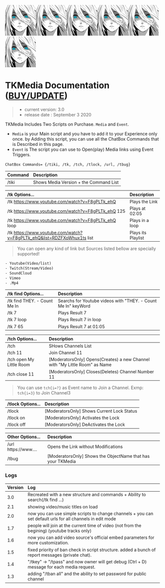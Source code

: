 ![TK Logo](/logo.png)![TK Logo](/logo.png)![TK Logo](/logo.png)![TK Logo](/logo.png)![TK Logo](/logo.png)![TK Logo](/logo.png)
# TKMedia Documentation ([BUY/UPDATE](https://store.sansar.com/listings/1b1274e3-0f40-45f4-8d82-325d1a1c5235/tkmedia-v21))
> - current version: 3.0
> - release date   : September 3 2020

TKMedia Includes Two Scripts on Purchase. `Media` and `Event`.
- `Media` is your Main script and you have to add it to your Experience only once. by Adding this script, you can use all the ChatBox Commands that is Described in this page.
- `Event` is The script you can use to Open(play) Media links using Event Triggers.

``` ChatBox Commands= {/tiki, /tk, /tch, /tlock, /url, /tbug} ```

Command | Description
 :--- | :---
|/tiki | Shows Media Version + the Command List |

/tk Options... | Description
 :--- | :---
|/tk https://www.youtube.com/watch?v=F8gPLTk_ehQ | Plays the Link|
|/tk https://www.youtube.com/watch?v=F8gPLTk_ehQ 125 | Plays at 02:05 |
|/tk https://www.youtube.com/watch?v=F8gPLTk_ehQ loop | Plays in a loop|
|/tk https://www.youtube.com/watch?v=F8gPLTk_ehQ&list=RDZFXoWhux1ts list | Plays its Playlist|

> You can open any kind of link but Sources listed bellow are specially supported!

```
- Youtube(Video/list)
- Twitch(Stream/Video)
- SoundCloud
- Vimeo
- .Mp4
```


/tk find Options... | Description
 :--- | :---
|/tk find THEY. - Count Me In | Searchs for Youtube videos with "THEY. - Count Me In" keyWord |
|/tk 7 | Plays Result 7 |
|/tk 7 loop | Plays Result 7 in loop |
|/tk 7 65 | Plays Result 7 at 01:05|


/tch Options... | Description
 :--- | :---
|/tch| SHows Channels List |
|/tch 11| Join Channel 11 |
|/tch open My Little Room| [ModeratorsOnly] Opens(Creates) a new Channel with "My Little Room" as Name|
|/tch close 11 | [ModeratorsOnly] Closes(Deletes) Channel Number 11|

> You can use `tch{i=?}` as Event name to Join a Channel. Exmp: `tch{i=3}` to Join Channel3


/tlock Options... | Description
 :--- | :---
|/tlock | [ModeratorsOnly] Shows Current Lock Status|
|/tlock on | [ModeratorsOnly] Activates the Lock|
|/tlock off | [ModeratorsOnly] DeActivates the Lock|


Other Options... | Description
 :--- | :---
|/url https://www....  | Opens the Link without Modifications|
|/tbug | [ModeratorsOnly] Shows the ObjectName that has your TKMedia |



### Logs

Version | Log 
:--- | :--- 
3.0 | Recreated with a new structure and commands + Ability to search(/tk find ...)
2.1 | showing video/music titles on load
2.0 | now you can use simple scripts to change channels + you can set default urls for all channels in edit mode
1.7 | people will join at the current time of video (not from the begining) (youtube tracks only)
1.6 | now you can add video source's official embed parameters for more customization.
1.5 | fixed priority of ban check in script structure. added a bunch of report messages (private chat).
1.4 | "/tkey" -> "/tpass" and now owner will get debug (Ctrl + D) message for each media request.
1.3 | adding "/tban all" and the ability to set password for public channel
